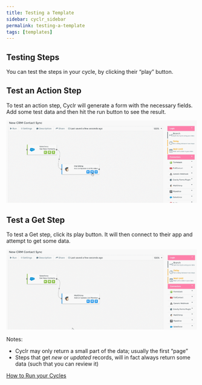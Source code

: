 ```yaml
---
title: Testing a Template
sidebar: cyclr_sidebar
permalink: testing-a-template
tags: [templates]
---
```


## Testing Steps

You can test the steps in your cycle, by clicking their “play” button.

Test an Action Step
-------------------

To test an action step, Cyclr will generate a form with the necessary fields. Add some test data and then hit the run button to see the result.

![](./images/test-action-step.gif)

Test a Get Step
---------------

To test a Get step, click its play button. It will then connect to their app and attempt to get some data.

![](./images/test-get-step.gif)

Notes:

*   Cyclr may only return a small part of the data; usually the first “page”
*   Steps that get _new_ or _updated_ records, will in fact always return some data (such that you can review it)

[How to Run your Cycles](./run-a-cycle)
